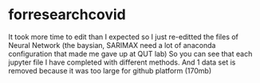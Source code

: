 # forresearchcovid
It took more time to edit than I expected so I just re-editted the files of Neural Network (the baysian, SARIMAX need a lot of anaconda configuration that made me gave up at QUT lab) 
So you can see that each jupyter file I have completed with different methods. And 1 data set is removed because it was too large for github platform (170mb) 
